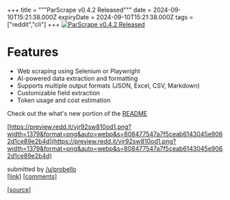 +++
title = """ParScrape v0.4.2 Released"""
date = 2024-09-10T15:21:38.000Z
expiryDate = 2024-09-10T15:21:38.000Z
tags = ["reddit","cli"]
+++
[![ParScrape v0.4.2 Released](https://external-preview.redd.it/k6O3tmO-jBBca-hJTpDd74AIQrs9nToQOulVXQHZ3kg.jpg?width=640&crop=smart&auto=webp&s=1ee5f4d2db6b332b0bc87a32d2543b24f1da27c5 "ParScrape v0.4.2 Released")](https://www.reddit.com/r/commandline/comments/1fdkhis/parscrape_v042_released/)

Features
========

*   Web scraping using Selenium or Playwright
*   AI-powered data extraction and formatting
*   Supports multiple output formats (JSON, Excel, CSV, Markdown)
*   Customizable field extraction
*   Token usage and cost estimation

Check out the what's new portion of the [README](https://github.com/paulrobello/par_scrape?tab=readme-ov-file#whats-new)

[https://preview.redd.it/vjr92sw810od1.png?width=1379&format=png&auto=webp&s=808477547a7f5ceab6143045e9062d1ce89e2b4d](https://preview.redd.it/vjr92sw810od1.png?width=1379&format=png&auto=webp&s=808477547a7f5ceab6143045e9062d1ce89e2b4d)

submitted by [/u/probello](https://www.reddit.com/user/probello)  
[\[link\]](https://www.reddit.com/r/commandline/comments/1fdkhis/parscrape_v042_released/) [\[comments\]](https://www.reddit.com/r/commandline/comments/1fdkhis/parscrape_v042_released/)

[[source]](https://www.reddit.com/r/commandline/comments/1fdkhis/parscrape_v042_released/)

